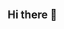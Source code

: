 ## Hi there 👋

<!--

I am currently working towards a full stack web development career

As a hobby growing up i got into video editing with adobe after affects which was something i did for yeara and led to enjoying anything on a computer!

i dont have much experience with technologies but cant wait to learn more

-->
